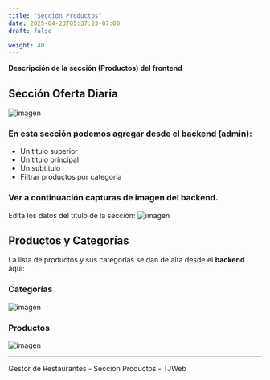 ```yaml
---
title: "Sección Productos"
date: 2025-04-23T05:37:23-07:00
draft: false

weight: 40
---
```


**Descripción de la sección (Productos) del frontend**
## Sección Oferta Diaria
![imagen](/proyectos/foodpark/productos_opt.png)

### En esta sección podemos agregar desde el **backend** (admin):

- Un titulo superior
- Un titulo principal
- Un subtitulo
- Filtrar productos por categoría 
### Ver a continuación capturas de imagen del **backend**.

Edita los datos del titulo de la sección:
![imagen](/proyectos/foodpark/productos_titulo_opt.png)

## Productos y Categorías
La lista de productos y sus categorías se dan de alta desde el **backend** aquí:

### Categorías
![imagen](/proyectos/foodpark/productos_categorias_opt.png)
### Productos
![imagen](/proyectos/foodpark/productos_lista_productos_opt.png)


***
Gestor de Restaurantes - Sección Productos - TJWeb